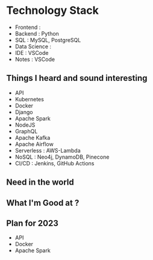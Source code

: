 <!---------------------------------------------------------------------------->
# Technology Stack 
- Frontend : 
- Backend : Python
- SQL : MySQL, PostgreSQL
- Data Science  :  
- IDE : VSCode 
- Notes : VSCode 

<!---------------------------------------------------------------------------->
## Things I heard and sound interesting
- API
- Kubernetes
- Docker
- Django 
- Apache Spark
- NodeJS
- GraphQL
- Apache Kafka
- Apache Airflow
- Serverless : AWS-Lambda 
- NoSQL : Neo4j, DynamoDB, Pinecone
- CI/CD : Jenkins, GitHub Actions   

## Need in the world 

## What I'm Good at ? 

<!---------------------------------------------------------------------------->
## Plan for 2023 
- API
- Docker 
- Apache Spark 
